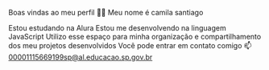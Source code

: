 Boas vindas ao meu perfil 💙💙
Meu nome é camila santiago 

Estou estudando na Alura
Estou me desenvolvendo na linguagem JavaScript
Utilizo esse espaço para minha organização e compartilhamento dos meu projetos desenvolvidos
Você pode entrar em contato comigo 📫
00001115669199sp@al.educacao.sp.gov.br
